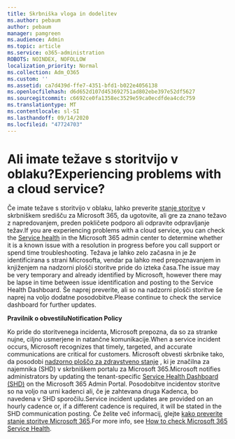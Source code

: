 ```yaml
---
title: Skrbniška vloga in dodelitev
ms.author: pebaum
author: pebaum
manager: pamgreen
ms.audience: Admin
ms.topic: article
ms.service: o365-administration
ROBOTS: NOINDEX, NOFOLLOW
localization_priority: Normal
ms.collection: Adm_O365
ms.custom: ''
ms.assetid: ca7d439d-ffe7-4351-bfd1-b022e4056138
ms.openlocfilehash: d6d652d107d453692751ad802ebe397e52df5627
ms.sourcegitcommit: c6692ce0fa1358ec3529e59ca0ecdfdea4cdc759
ms.translationtype: MT
ms.contentlocale: sl-SI
ms.lasthandoff: 09/14/2020
ms.locfileid: "47724703"
---
```

# <a name="experiencing-problems-with-a-cloud-service"></a><span data-ttu-id="a3532-102">Ali imate težave s storitvijo v oblaku?</span><span class="sxs-lookup"><span data-stu-id="a3532-102">Experiencing problems with a cloud service?</span></span>

<span data-ttu-id="a3532-103">Če imate težave s storitvijo v oblaku, lahko preverite [stanje storitve](https://admin.microsoft.com/AdminPortal/Home#/servicehealth) v skrbniškem središču za Microsoft 365, da ugotovite, ali gre za znano težavo z napredovanjem, preden pokličete podporo ali odpravite odpravljanje težav.</span><span class="sxs-lookup"><span data-stu-id="a3532-103">If you are experiencing problems with a cloud service, you can check the [Service health](https://admin.microsoft.com/AdminPortal/Home#/servicehealth) in the Microsoft 365 admin center to determine whether it is a known issue with a resolution in progress before you call support or spend time troubleshooting.</span></span> <span data-ttu-id="a3532-104">Težava je lahko zelo začasna in je že identificirana s strani Microsofta, vendar pa lahko med prepoznavanjem in knjiženjem na nadzorni plošči storitve pride do izteka časa.</span><span class="sxs-lookup"><span data-stu-id="a3532-104">The issue may be very temporary and already identified by Microsoft, however there may be lapse in time between issue identification and posting to the Service Health Dashboard.</span></span> <span data-ttu-id="a3532-105">Še naprej preverite, ali so na nadzorni plošči storitve še naprej na voljo dodatne posodobitve.</span><span class="sxs-lookup"><span data-stu-id="a3532-105">Please continue to check the service dashboard for further updates.</span></span>

<span data-ttu-id="a3532-106">**Pravilnik o obvestilu**</span><span class="sxs-lookup"><span data-stu-id="a3532-106">**Notification Policy**</span></span>

<span data-ttu-id="a3532-107">Ko pride do storitvenega incidenta, Microsoft prepozna, da so za stranke nujne, ciljno usmerjene in natančne komunikacije.</span><span class="sxs-lookup"><span data-stu-id="a3532-107">When a service incident occurs, Microsoft recognizes that timely, targeted, and accurate communications are critical for customers.</span></span> <span data-ttu-id="a3532-108">Microsoft obvesti skrbnike tako, da posodobi [nadzorno ploščo za zdravstveno stanje](https://admin.microsoft.com/AdminPortal/Home#/servicehealth) , ki je značilna za najemnika (SHD) v skrbniškem portalu za Microsoft 365.</span><span class="sxs-lookup"><span data-stu-id="a3532-108">Microsoft notifies administrators by updating the tenant-specific [Service Health Dashboard (SHD)](https://admin.microsoft.com/AdminPortal/Home#/servicehealth) on the Microsoft 365 Admin Portal.</span></span> <span data-ttu-id="a3532-109">Posodobitve incidentov storitve so na voljo na urni kadenci ali, če je zahtevana druga Kadenca, bo navedena v SHD sporočilu.</span><span class="sxs-lookup"><span data-stu-id="a3532-109">Service incident updates are provided on an hourly cadence or, if a different cadence is required, it will be stated in the SHD communication posting.</span></span> <span data-ttu-id="a3532-110">Če želite več informacij, glejte [kako preverite stanje storitve Microsoft 365](https://docs.microsoft.com/office365/enterprise/view-service-health).</span><span class="sxs-lookup"><span data-stu-id="a3532-110">For more info, see [How to check Microsoft 365 Service Health](https://docs.microsoft.com/office365/enterprise/view-service-health).</span></span>

